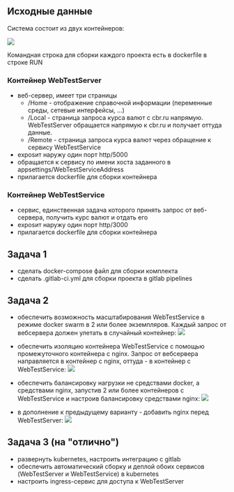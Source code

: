 ## Исходные данные

Система состоит из двух контейнеров:

![](https://dl.dropboxusercontent.com/s/coa6hqf4oi8cj0f/20_203436.png)

Командная строка для сборки каждого проекта есть в dockerfile в строке RUN

### Контейнер WebTestServer
* веб-сервер, имеет три страницы
  * /Home - отображение справочной информации (переменные среды, сетевые интерфейсы, ...)
  * /Local - страница запроса курса валют с cbr.ru напрямую. WebTestServer обращается напрямую к cbr.ru и получает оттуда данные.
  * /Remote - страница запроса курса валют через обращение к сервису WebTestService
* exposит наружу один порт http/5000
* обращается к сервису по имени хоста заданного в appsettings/WebTestServiceAddress
* прилагается dockerfile для сборки контейнера
 
### Контейнер WebTestService
* сервис, единственная задача которого принять запрос от веб-сервера, получить курс валют и отдать его
* exposит наружу один порт http/3000
* прилагается dockerfile для сборки контейнера

## Задача 1
* сделать docker-compose файл для сборки комплекта
* сделать .gitlab-ci.yml для сборки проекта в gitlab pipelines

## Задача 2
* обеспечить возможность масштабирования WebTestService в режиме docker swarm в 2 или более экземпляров. Каждый запрос от вебсервера должен улетать в случайный контейнер:
![](https://dl.dropboxusercontent.com/s/6nob0wc0h36h39t/20_203700.png)


* обеспечить изоляцию контейнера WebTestService с помощью промежуточного контейнера с nginx. Запрос от вебсервера направляется в контейнер с nginx, оттуда - в контейнер с WebTestService:
![](https://dl.dropboxusercontent.com/s/hgx68iikiktiu3s/20_204456.png)


* обеспечить балансировку нагрузки не средствами docker, а средствами nginx, запустив 2 или более контейнеров с WebTestService и настроив балансировку средствами nginx:
![](https://dl.dropboxusercontent.com/s/cly31xdggrifd25/20_203718.png)


* в дополнение к предыдущему варианту - добавить nginx перед WebTestServer:
![](https://dl.dropboxusercontent.com/s/eivz20c20sy3ang/20_203850.png)

## Задача 3 (на "отлично")
* развернуть kubernetes, настроить интеграцию с gitlab
* обеспечить автоматический сборку и деплой обоих сервисов (WebTestServer и WebTestService) в kubernetes
* настроить ingress-сервис для доступа к WebTestServer